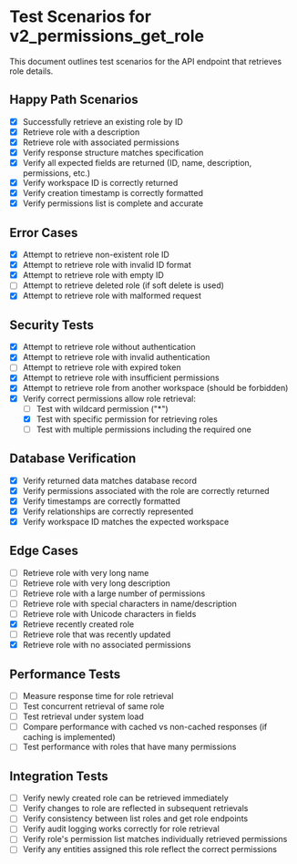 # Test Scenarios for v2_permissions_get_role

This document outlines test scenarios for the API endpoint that retrieves role details.

## Happy Path Scenarios

- [x] Successfully retrieve an existing role by ID
- [x] Retrieve role with a description
- [x] Retrieve role with associated permissions
- [x] Verify response structure matches specification
- [x] Verify all expected fields are returned (ID, name, description, permissions, etc.)
- [x] Verify workspace ID is correctly returned
- [x] Verify creation timestamp is correctly formatted
- [x] Verify permissions list is complete and accurate

## Error Cases

- [x] Attempt to retrieve non-existent role ID
- [x] Attempt to retrieve role with invalid ID format
- [x] Attempt to retrieve role with empty ID
- [ ] Attempt to retrieve deleted role (if soft delete is used)
- [x] Attempt to retrieve role with malformed request

## Security Tests

- [x] Attempt to retrieve role without authentication
- [x] Attempt to retrieve role with invalid authentication
- [ ] Attempt to retrieve role with expired token
- [x] Attempt to retrieve role with insufficient permissions
- [x] Attempt to retrieve role from another workspace (should be forbidden)
- [x] Verify correct permissions allow role retrieval:
  - [ ] Test with wildcard permission ("*")
  - [x] Test with specific permission for retrieving roles
  - [ ] Test with multiple permissions including the required one

## Database Verification

- [x] Verify returned data matches database record
- [x] Verify permissions associated with the role are correctly returned
- [x] Verify timestamps are correctly formatted
- [x] Verify relationships are correctly represented
- [x] Verify workspace ID matches the expected workspace

## Edge Cases

- [ ] Retrieve role with very long name
- [ ] Retrieve role with very long description
- [ ] Retrieve role with a large number of permissions
- [ ] Retrieve role with special characters in name/description
- [ ] Retrieve role with Unicode characters in fields
- [x] Retrieve recently created role
- [ ] Retrieve role that was recently updated
- [x] Retrieve role with no associated permissions

## Performance Tests

- [ ] Measure response time for role retrieval
- [ ] Test concurrent retrieval of same role
- [ ] Test retrieval under system load
- [ ] Compare performance with cached vs non-cached responses (if caching is implemented)
- [ ] Test performance with roles that have many permissions

## Integration Tests

- [ ] Verify newly created role can be retrieved immediately
- [ ] Verify changes to role are reflected in subsequent retrievals
- [ ] Verify consistency between list roles and get role endpoints
- [ ] Verify audit logging works correctly for role retrieval
- [ ] Verify role's permission list matches individually retrieved permissions
- [ ] Verify any entities assigned this role reflect the correct permissions